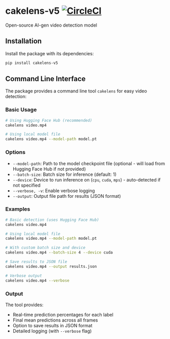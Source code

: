 # cakelens-v5 [![CircleCI](https://dl.circleci.com/status-badge/img/gh/LaunchPlatform/cakelens-v5/tree/master.svg?style=svg)](https://dl.circleci.com/status-badge/redirect/gh/LaunchPlatform/cakelens-v5/tree/master)
Open-source AI-gen video detection model

## Installation

Install the package with its dependencies:

```bash
pip install cakelens-v5
```

## Command Line Interface

The package provides a command line tool `cakelens` for easy video detection:

### Basic Usage

```bash
# Using Hugging Face Hub (recommended)
cakelens video.mp4

# Using local model file
cakelens video.mp4 --model-path model.pt
```

### Options

- `--model-path`: Path to the model checkpoint file (optional - will load from Hugging Face Hub if not provided)
- `--batch-size`: Batch size for inference (default: 1)
- `--device`: Device to run inference on (`cpu`, `cuda`, `mps`) - auto-detected if not specified
- `--verbose, -v`: Enable verbose logging
- `--output`: Output file path for results (JSON format)

### Examples

```bash
# Basic detection (uses Hugging Face Hub)
cakelens video.mp4

# Using local model file
cakelens video.mp4 --model-path model.pt

# With custom batch size and device
cakelens video.mp4 --batch-size 4 --device cuda

# Save results to JSON file
cakelens video.mp4 --output results.json

# Verbose output
cakelens video.mp4 --verbose
```

### Output

The tool provides:
- Real-time prediction percentages for each label
- Final mean predictions across all frames
- Option to save results in JSON format
- Detailed logging (with `--verbose` flag)
